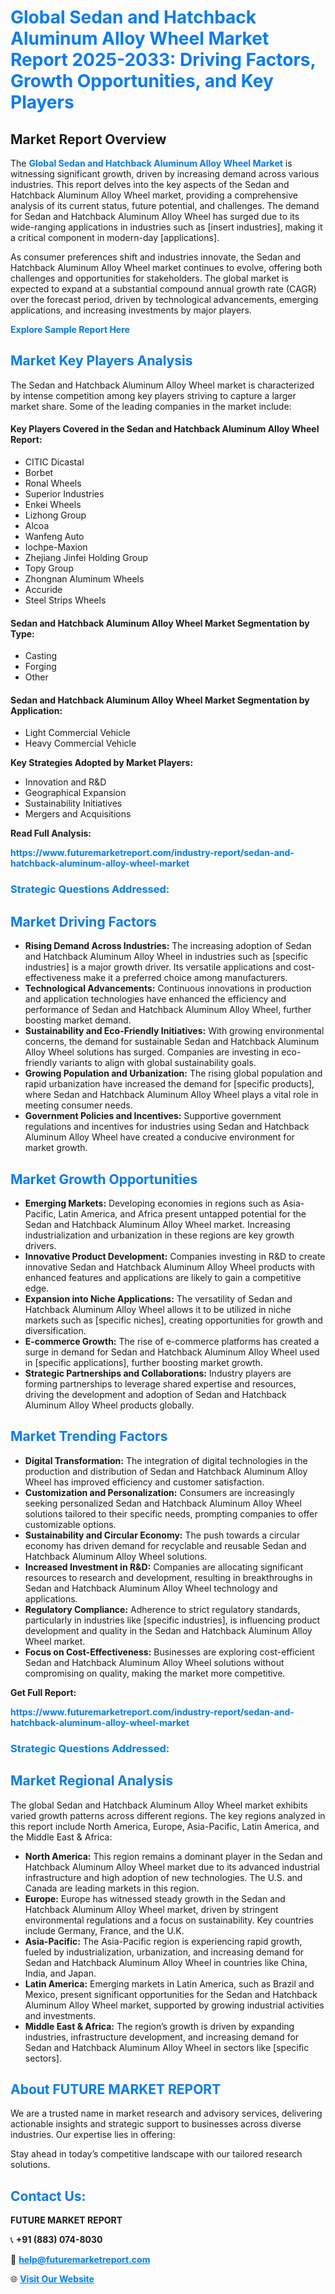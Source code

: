 <h1 style="color: #007BFF;">Global Sedan and Hatchback Aluminum Alloy Wheel Market Report 2025-2033: Driving Factors, Growth Opportunities, and Key Players</h1>

<section id="overview">
<h2>Market Report Overview</h2>
<p>The <a href="https://www.futuremarketreport.com/industry-report/sedan-and-hatchback-aluminum-alloy-wheel-market" style="color: #007BFF; text-decoration: none;"><strong>Global Sedan and Hatchback Aluminum Alloy Wheel Market</strong></a> is witnessing significant growth, driven by increasing demand across various industries. This report delves into the key aspects of the Sedan and Hatchback Aluminum Alloy Wheel market, providing a comprehensive analysis of its current status, future potential, and challenges. The demand for Sedan and Hatchback Aluminum Alloy Wheel has surged due to its wide-ranging applications in industries such as [insert industries], making it a critical component in modern-day [applications].</p>
<p>As consumer preferences shift and industries innovate, the Sedan and Hatchback Aluminum Alloy Wheel market continues to evolve, offering both challenges and opportunities for stakeholders. The global market is expected to expand at a substantial compound annual growth rate (CAGR) over the forecast period, driven by technological advancements, emerging applications, and increasing investments by major players.</p>
</section>

<section id="overview">
<p><a href="https://www.futuremarketreport.com/request-sample/reportId=36276" style="color: #007BFF; text-decoration: none;"><strong>Explore Sample Report Here</strong></a></p>
</section>

<section id="key-players">
<h2 style="color: #007BFF;">Market Key Players Analysis</h2>
<p>The Sedan and Hatchback Aluminum Alloy Wheel market is characterized by intense competition among key players striving to capture a larger market share. Some of the leading companies in the market include:</p>
<h4>Key Players Covered in the Sedan and Hatchback Aluminum Alloy Wheel Report:</h4>
<ul><li>CITIC Dicastal</li><li>Borbet</li><li>Ronal Wheels</li><li>Superior Industries</li><li>Enkei Wheels</li><li>Lizhong Group</li><li>Alcoa</li><li>Wanfeng Auto</li><li>Iochpe-Maxion</li><li>Zhejiang Jinfei Holding Group</li><li>Topy Group</li><li>Zhongnan Aluminum Wheels</li><li>Accuride</li><li>Steel Strips Wheels</li></ul>
<h4>Sedan and Hatchback Aluminum Alloy Wheel Market Segmentation by Type:</h4>
<ul><li>Casting</li><li>Forging</li><li>Other</li></ul>

<h4>Sedan and Hatchback Aluminum Alloy Wheel Market Segmentation by Application:</h4>
<ul><li>Light Commercial Vehicle</li><li>Heavy Commercial Vehicle</li></ul>
<p><strong>Key Strategies Adopted by Market Players:</strong></p>
<ul>
<li>Innovation and R&D</li>
<li>Geographical Expansion</li>
<li>Sustainability Initiatives</li>
<li>Mergers and Acquisitions</li>
</ul>
</section>

<section>
<p><strong>Read Full Analysis: </strong></p><a href="https://www.futuremarketreport.com/industry-report/sedan-and-hatchback-aluminum-alloy-wheel-market" style="color: #007BFF; text-decoration: none;"><strong>https://www.futuremarketreport.com/industry-report/sedan-and-hatchback-aluminum-alloy-wheel-market</strong></a>
<h3 style="color: #007BFF;">Strategic Questions Addressed:</h3>
</section>

<section id="driving-factors">
<h2 style="color: #007BFF;">Market Driving Factors</h2>
<ul>
<li><strong>Rising Demand Across Industries:</strong> The increasing adoption of Sedan and Hatchback Aluminum Alloy Wheel in industries such as [specific industries] is a major growth driver. Its versatile applications and cost-effectiveness make it a preferred choice among manufacturers.</li>
<li><strong>Technological Advancements:</strong> Continuous innovations in production and application technologies have enhanced the efficiency and performance of Sedan and Hatchback Aluminum Alloy Wheel, further boosting market demand.</li>
<li><strong>Sustainability and Eco-Friendly Initiatives:</strong> With growing environmental concerns, the demand for sustainable Sedan and Hatchback Aluminum Alloy Wheel solutions has surged. Companies are investing in eco-friendly variants to align with global sustainability goals.</li>
<li><strong>Growing Population and Urbanization:</strong> The rising global population and rapid urbanization have increased the demand for [specific products], where Sedan and Hatchback Aluminum Alloy Wheel plays a vital role in meeting consumer needs.</li>
<li><strong>Government Policies and Incentives:</strong> Supportive government regulations and incentives for industries using Sedan and Hatchback Aluminum Alloy Wheel have created a conducive environment for market growth.</li>
</ul>
</section>

<section id="growth-opportunities">
<h2 style="color: #007BFF;">Market Growth Opportunities</h2>
<ul>
<li><strong>Emerging Markets:</strong> Developing economies in regions such as Asia-Pacific, Latin America, and Africa present untapped potential for the Sedan and Hatchback Aluminum Alloy Wheel market. Increasing industrialization and urbanization in these regions are key growth drivers.</li>
<li><strong>Innovative Product Development:</strong> Companies investing in R&D to create innovative Sedan and Hatchback Aluminum Alloy Wheel products with enhanced features and applications are likely to gain a competitive edge.</li>
<li><strong>Expansion into Niche Applications:</strong> The versatility of Sedan and Hatchback Aluminum Alloy Wheel allows it to be utilized in niche markets such as [specific niches], creating opportunities for growth and diversification.</li>
<li><strong>E-commerce Growth:</strong> The rise of e-commerce platforms has created a surge in demand for Sedan and Hatchback Aluminum Alloy Wheel used in [specific applications], further boosting market growth.</li>
<li><strong>Strategic Partnerships and Collaborations:</strong> Industry players are forming partnerships to leverage shared expertise and resources, driving the development and adoption of Sedan and Hatchback Aluminum Alloy Wheel products globally.</li>
</ul>
</section>

<section id="trending-factors">
<h2 style="color: #007BFF;">Market Trending Factors</h2>
<ul>
<li><strong>Digital Transformation:</strong> The integration of digital technologies in the production and distribution of Sedan and Hatchback Aluminum Alloy Wheel has improved efficiency and customer satisfaction.</li>
<li><strong>Customization and Personalization:</strong> Consumers are increasingly seeking personalized Sedan and Hatchback Aluminum Alloy Wheel solutions tailored to their specific needs, prompting companies to offer customizable options.</li>
<li><strong>Sustainability and Circular Economy:</strong> The push towards a circular economy has driven demand for recyclable and reusable Sedan and Hatchback Aluminum Alloy Wheel solutions.</li>
<li><strong>Increased Investment in R&D:</strong> Companies are allocating significant resources to research and development, resulting in breakthroughs in Sedan and Hatchback Aluminum Alloy Wheel technology and applications.</li>
<li><strong>Regulatory Compliance:</strong> Adherence to strict regulatory standards, particularly in industries like [specific industries], is influencing product development and quality in the Sedan and Hatchback Aluminum Alloy Wheel market.</li>
<li><strong>Focus on Cost-Effectiveness:</strong> Businesses are exploring cost-efficient Sedan and Hatchback Aluminum Alloy Wheel solutions without compromising on quality, making the market more competitive.</li>
</ul>
</section>

<section>
<p><strong>Get Full Report: </strong></p><a href="https://www.futuremarketreport.com/industry-report/sedan-and-hatchback-aluminum-alloy-wheel-market" style="color: #007BFF; text-decoration: none;"><strong>https://www.futuremarketreport.com/industry-report/sedan-and-hatchback-aluminum-alloy-wheel-market</strong></a>
<h3 style="color: #007BFF;">Strategic Questions Addressed:</h3>
</section>


<section id="regional-analysis">
<h2 style="color: #007BFF;">Market Regional Analysis</h2>
<p>The global Sedan and Hatchback Aluminum Alloy Wheel market exhibits varied growth patterns across different regions. The key regions analyzed in this report include North America, Europe, Asia-Pacific, Latin America, and the Middle East & Africa:</p>
<ul>
<li><strong>North America:</strong> This region remains a dominant player in the Sedan and Hatchback Aluminum Alloy Wheel market due to its advanced industrial infrastructure and high adoption of new technologies. The U.S. and Canada are leading markets in this region.</li>
<li><strong>Europe:</strong> Europe has witnessed steady growth in the Sedan and Hatchback Aluminum Alloy Wheel market, driven by stringent environmental regulations and a focus on sustainability. Key countries include Germany, France, and the U.K.</li>
<li><strong>Asia-Pacific:</strong> The Asia-Pacific region is experiencing rapid growth, fueled by industrialization, urbanization, and increasing demand for Sedan and Hatchback Aluminum Alloy Wheel in countries like China, India, and Japan.</li>
<li><strong>Latin America:</strong> Emerging markets in Latin America, such as Brazil and Mexico, present significant opportunities for the Sedan and Hatchback Aluminum Alloy Wheel market, supported by growing industrial activities and investments.</li>
<li><strong>Middle East & Africa:</strong> The region’s growth is driven by expanding industries, infrastructure development, and increasing demand for Sedan and Hatchback Aluminum Alloy Wheel in sectors like [specific sectors].</li>
</ul>
</section>

<footer>
<h2 style="color: #007BFF;">About FUTURE MARKET REPORT</h2>
<p>We are a trusted name in market research and advisory services, delivering actionable insights and strategic support to businesses across diverse industries. Our expertise lies in offering:</p>

<p>Stay ahead in today’s competitive landscape with our tailored research solutions.</p>

<h2 style="color: #007BFF;">Contact Us:</h2>
<p><strong>FUTURE MARKET REPORT</strong></p>
<p>📞 <strong>+91 (883) 074-8030</strong></p>
<p>📧 <strong><a href="mailto:help@futuremarketreport.com" style="color: #007BFF;">help@futuremarketreport.com</a></strong></p>
<p>🌐 <strong><a href="https://www.futuremarketreport.com/" style="color: #007BFF;">Visit Our Website</a></strong></p>
</footer>